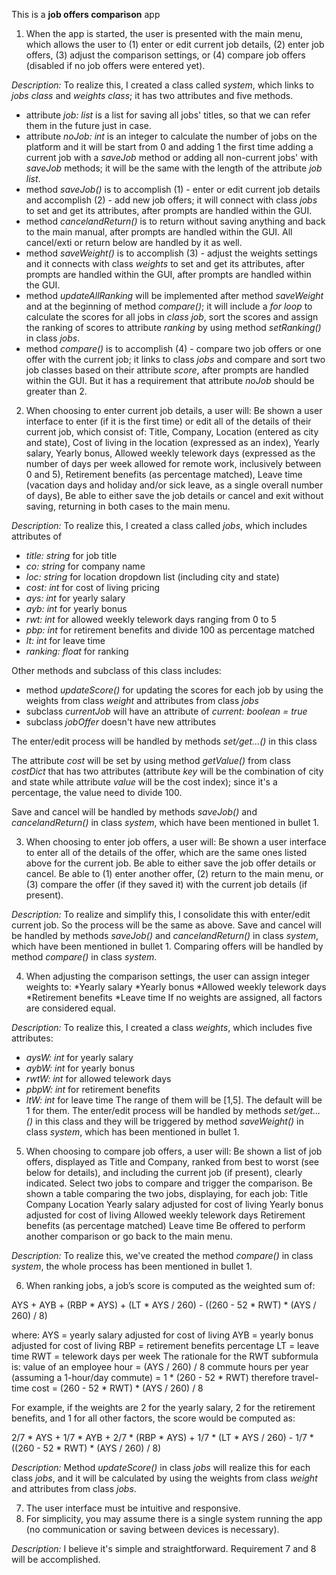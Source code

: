 This is a **job offers comparison** app

1. When the app is started, the user is presented with the main menu, which allows the user to (1) enter or edit current job details, (2) enter job offers, (3) adjust the comparison settings, or (4) compare job offers (disabled if no job offers were entered yet).  

*Description:*
To realize this, I created a class called *system*, which links to *jobs class* and *weights class*; it has two attributes and five methods.
* attribute *job: list* is a list for saving all jobs' titles, so that we can refer them in the future just in case.
* attribute *noJob: int* is an integer to calculate the number of jobs on the platform and it will be start from 0 and adding 1 the first time adding a current job with a *saveJob* method or adding all non-current jobs' with *saveJob* methods; it will be the same with the length of the attribute *job list*.
* method *saveJob()* is to accomplish (1) - enter or edit current job details and accomplish (2) - add new job offers; it will connect with class *jobs* to set and get its attributes, after prompts are handled within the GUI.
* method *cancelandReturn()* is to return without saving anything and back to the main manual, after prompts are handled within the GUI. All cancel/exti or return below are handled by it as well.
* method *saveWeight()* is to accomplish (3) - adjust the weights settings and it connects with class *weights* to set and get its attributes, after prompts are handled within the GUI, after prompts are handled within the GUI.
* method *updateAllRanking* will be implemented after method *saveWeight* and at the beginning of method *compare()*; it will include a *for loop* to calculate the scores for all jobs in *class job*, sort the scores and assign the ranking of scores to attribute *ranking* by using method *setRanking()* in class *jobs*.
* method *compare()* is to accomplish (4) - compare two job offers or one offer with the current job; it links to class *jobs* and compare and sort two job classes based on their attribute *score*, after prompts are handled within the GUI. But it has a requirement that attribute *noJob* should be greater than 2.


2. When choosing to enter current job details, a user will: Be shown a user interface to enter (if it is the first time) or edit all of the details of their current job, which consist of: Title, Company, Location (entered as city and state), Cost of living in the location (expressed as an index), Yearly salary, Yearly bonus, Allowed weekly telework days (expressed as the number of days per week allowed for remote work, inclusively between 0 and 5), Retirement benefits (as percentage matched), Leave time (vacation days and holiday and/or sick leave, as a single overall number of days), Be able to either save the job details or cancel and exit without saving, returning in both cases to the main menu.

*Description:*
To realize this, I created a class called *jobs*, which includes attributes of
* *title: string* for job title
* *co: string* for company name
* *loc: string* for location dropdown list (including city and state)
* *cost: int* for cost of living pricing
* *ays: int* for yearly salary
* *ayb: int* for yearly bonus
* *rwt: int* for allowed weekly telework days ranging from 0 to 5
* *pbp: int* for retirement benefits and divide 100 as percentage matched
* *lt: int* for leave time
* *ranking: float* for ranking

Other methods and subclass of this class includes:
* method *updateScore()* for updating the scores for each job by using the weights from class *weight* and attributes from class *jobs*
* subclass *currentJob* will have an attribute of *current: boolean = true*
* subclass *jobOffer* doesn't have new attributes

The enter/edit process will be handled by methods *set/get...()* in this class

The attribute *cost* will be set by using method *getValue()* from class *costDict* that has two attributes (attribute *key* will be the combination of city and state while attribute *value* will be the cost index); since it's a percentage, the value need to divide 100.

Save and cancel will be handled by methods *saveJob()* and *cancelandReturn()* in class *system*, which have been mentioned in bullet 1.

3. When choosing to enter job offers, a user will:
Be shown a user interface to enter all of the details of the offer, which are the same ones listed above for the current job.
Be able to either save the job offer details or cancel.
Be able to (1) enter another offer, (2) return to the main menu, or (3) compare the offer (if they saved it) with the current job details (if present).

*Description:*
To realize and simplify this, I consolidate this with enter/edit current job. So the process will be the same as above. Save and cancel will be handled by methods *saveJob()* and *cancelandReturn()* in class *system*, which have been mentioned in bullet 1. Comparing offers will be handled by method *compare()* in class *system*.

4. When adjusting the comparison settings, the user can assign integer weights to:
*Yearly salary
*Yearly bonus
*Allowed weekly telework days
*Retirement benefits
*Leave time
If no weights are assigned, all factors are considered equal.

*Description:*
To realize this, I created a class *weights*, which includes five attributes:
* *aysW: int* for yearly salary
* *aybW: int* for yearly bonus
* *rwtW: int* for allowed telework days
* *pbpW: int* for retirement benefits
* *ltW: int* for leave time
The range of them will be [1,5]. The default will be 1 for them.
The enter/edit process will be handled by methods *set/get...()* in this class and they will be triggered by method *saveWeight()* in class *system*, which has been mentioned in bullet 1.

5. When choosing to compare job offers, a user will:
Be shown a list of job offers, displayed as Title and Company, ranked from best to worst (see below for details), and including the current job (if present), clearly indicated.
Select two jobs to compare and trigger the comparison.
Be shown a table comparing the two jobs, displaying, for each job:
Title
Company
Location
Yearly salary adjusted for cost of living
Yearly bonus adjusted for cost of living
Allowed weekly telework days
Retirement benefits (as percentage matched)
Leave time
Be offered to perform another comparison or go back to the main menu.

*Description:*
To realize this, we've created the method *compare()* in class *system*, the whole process has been mentioned in bullet 1.


6. When ranking jobs, a job’s score is computed as the weighted sum of:

AYS + AYB + (RBP * AYS) + (LT * AYS / 260) - ((260 - 52 * RWT) * (AYS / 260) / 8)

where:
AYS = yearly salary adjusted for cost of living
AYB = yearly bonus adjusted for cost of living
RBP = retirement benefits percentage
LT = leave time
RWT = telework days per week
The rationale for the RWT subformula is:
value of an employee hour = (AYS / 260) / 8
commute hours per year (assuming a 1-hour/day commute) =
1 * (260 - 52 * RWT)
therefore travel-time cost = (260 - 52 * RWT) * (AYS / 260) / 8

For example, if the weights are 2 for the yearly salary, 2 for the retirement benefits, and 1 for all other factors, the score would be computed as:

2/7 * AYS + 1/7 * AYB + 2/7 * (RBP * AYS) + 1/7 * (LT * AYS / 260) - 1/7 * ((260 - 52 * RWT) * (AYS / 260) / 8)

*Description:*
Method *updateScore()* in class *jobs* will realize this for each class *jobs*, and it will be calculated by using the weights from class *weight* and attributes from class *jobs*.

7. The user interface must be intuitive and responsive.
8. For simplicity, you may assume there is a single system running the app (no communication or saving between devices is necessary).

*Description:*
I believe it's simple and straightforward. Requirement 7 and 8 will be accomplished.
